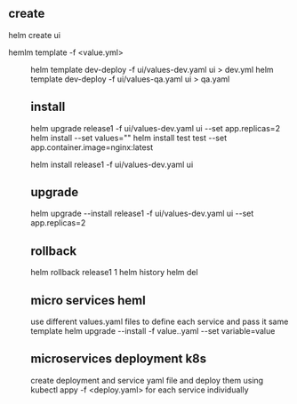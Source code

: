 ## create
helm create ui

hemlm template <release> -f <value.yml> <dir>
helm template dev-deploy -f ui/values-dev.yaml ui > dev.yml
helm template dev-deploy -f ui/values-qa.yaml ui > qa.yaml


## install
helm upgrade  release1 -f ui/values-dev.yaml ui --set app.replicas=2
helm install <release> <directory> --set values=""
helm install test test --set app.container.image=nginx:latest

helm install release1 -f ui/values-dev.yaml ui

## upgrade
helm upgrade --install release1 -f ui/values-dev.yaml ui --set app.replicas=2

## rollback
helm rollback release1 1
helm history <release> 
helm del <release>

## micro services heml
use different values.yaml files to define each service and pass it same template 
helm upgrade --install <release> <heml-dir> -f value.<service>.yaml  --set variable=value

## microservices deployment k8s
create deployment and service yaml file and deploy them using kubectl appy -f <deploy.yaml> for each service individually


